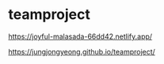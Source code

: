 # teamproject

https://joyful-malasada-66dd42.netlify.app/

https://jungjongyeong.github.io/teamproject/
